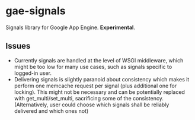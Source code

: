 # gae-signals

Signals library for Google App Engine. **Experimental**.

## Issues

* Currently signals are handled at the level of WSGI middleware,
  which might be too low for many use cases, such as signals specific
  to logged-in user.
* Delivering signals is slightly paranoid about consistency
  which makes it perform one memcache request per signal
  (plus additional one for locking). This might not be necessary
  and can be potentially replaced with get_multi/set_multi, sacrificing
  some of the consistency. (Alternatively, user could choose which signals
  shall be reliably delivered and which ones not)